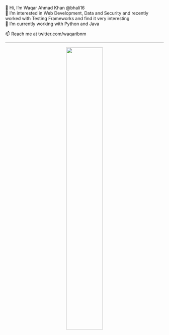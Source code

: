 👋  Hi, I’m Waqar Ahmad Khan @bhali16  
👀  I’m interested in Web Development, Data and Security and recently worked with Testing Frameworks and find it very interesting  
🌱  I’m currently working with Python and Java  
<!-- 💞️  I’m looking to collaborate on Machine Learning and Social Network Analysis   -->
📫  Reach me at twitter.com/waqaribnm  

<!-- <p align="center">
  <a href="http://twitter.com/waqaribnm">
    <img src="https://img.shields.io/twitter/follow/waqaribnm?label=Twitter&logo=twitter&style=for-the-badge" />
  </a>
</p>
 -->
---
<p align="center">
    <img width="48%" src="https://github-readme-streak-stats.herokuapp.com/?user=waqaribnm&hide_border=true" />
</center>
